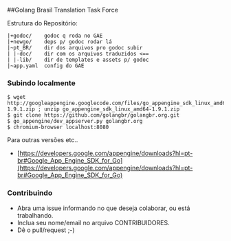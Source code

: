 ##Golang Brasil Translation Task Force

Estrutura do Repositório:
```
|+godoc/    godoc q roda no GAE
|+newgo/    deps p/ godoc rodar lá
|~pt_BR/    dir dos arquivos pro godoc subir
| |-doc/    dir com os arquivos traduzidos <==
| |-lib/    dir de templates e assets p/ godoc
|~app.yaml  config do GAE
```

### Subindo localmente

```
$ wget http://googleappengine.googlecode.com/files/go_appengine_sdk_linux_amd64-1.9.1.zip ; unzip go_appengine_sdk_linux_amd64-1.9.1.zip
$ git clone https://github.com/golangbr/golangbr.org.git
$ go_appengine/dev_appserver.py golangbr.org
$ chromium-browser localhost:8080
```
Para outras versões etc..
+ [https://developers.google.com/appengine/downloads?hl=pt-br#Google_App_Engine_SDK_for_Go](https://developers.google.com/appengine/downloads?hl=pt-br#Google_App_Engine_SDK_for_Go)


### Contribuindo

+ Abra uma issue informando no que deseja colaborar, ou está trabalhando.
+ Inclua seu nome/email no arquivo CONTRIBUIDORES.
+ Dê o pull/request ;-)

